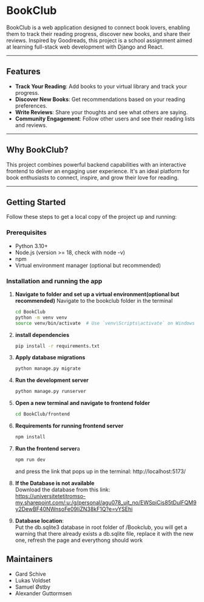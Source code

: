 # BookClub
BookClub is a web application designed to connect book lovers, enabling them to track their reading progress, discover new books, and share their reviews. Inspired by Goodreads, this project is a school assignment aimed at learning full-stack web development with Django and React.

---

## Features

- **Track Your Reading**: Add books to your virtual library and track your progress.
- **Discover New Books**: Get recommendations based on your reading preferences.
- **Write Reviews**: Share your thoughts and see what others are saying.
- **Community Engagement**: Follow other users and see their reading lists and reviews.

---

## Why BookClub?

This project combines powerful backend capabilities with an interactive frontend to deliver an engaging user experience. It's an ideal platform for book enthusiasts to connect, inspire, and grow their love for reading.

---

## Getting Started

Follow these steps to get a local copy of the project up and running:

### Prerequisites
- Python 3.10+
- Node.js (version >= 18, check with node -v) 
- npm
- Virtual environment manager (optional but recommended)

### Installation and running the app


1. **Navigate to folder and set up a virtual environment(optional but recommended)**
    Navigate to the bookclub folder in the terminal
    ```bash
    cd BookClub
    python -m venv venv
    source venv/bin/activate  # Use `venv\Scripts\activate` on Windows
    ```
2. **install dependencies**
    ```bash
    pip install -r requirements.txt
    ```
3. **Apply database migrations**
    ```bash
    python manage.py migrate
    ```
4. **Run the development server** 
    ```bash
    python manage.py runserver
    ```
5. **Open a new terminal and navigate to frontend folder**
    ```bash
    cd BookClub/frontend
    ```
6. **Requirements for running frontend server**
    ```bash
    npm install
    ```
7. **Run the frontend server**a
    ```bash
    npm run dev
    ```
    and press the link that pops up in the terminal:
    http://localhost:5173/

8. **If the Database is not available**
    <br>Download the database from this link: <br>
    https://universitetetitromso-my.sharepoint.com/:u:/g/personal/agu078_uit_no/EWSpiCis85tDulFQM9y2DewBF40NWnsoFe09IiZN38kF1Q?e=vYSEhi

9. **Database location**:
    <br>
    Put the db.sqlite3 database in root folder of /Bookclub, you will get a warning that there already exists a db.sqlite file, replace it with the new one, refresh the page and everythong should work
    
## Maintainers
* Gard Schive
* Lukas Voldset
* Samuel Østby
* Alexander Guttormsen
